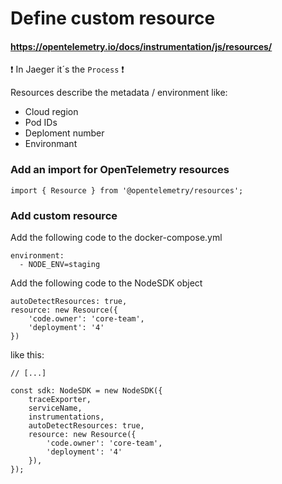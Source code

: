 # Define custom resource

#### https://opentelemetry.io/docs/instrumentation/js/resources/

❗ In Jaeger it´s the ``Process`` ❗

Resources describe the metadata / environment like:
- Cloud region
- Pod IDs
- Deploment number
- Environmant

### Add an import for OpenTelemetry resources
```
import { Resource } from '@opentelemetry/resources';
```

### Add custom resource
Add the following code to the docker-compose.yml
```
environment:
  - NODE_ENV=staging
```

Add the following code to the NodeSDK object
```
autoDetectResources: true,
resource: new Resource({
    'code.owner': 'core-team',
    'deployment': '4'
})
```
like this:
```
// [...]

const sdk: NodeSDK = new NodeSDK({
    traceExporter,
    serviceName,
    instrumentations,
    autoDetectResources: true,
    resource: new Resource({
        'code.owner': 'core-team',
        'deployment': '4'
    }),
});
```
